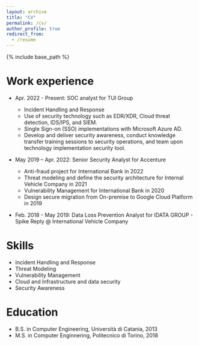 ```yaml
---
layout: archive
title: "CV"
permalink: /cv/
author_profile: true
redirect_from:
  - /resume
---
```


{% include base_path %}

Work experience
======
* Apr. 2022 - Present: SOC analyst for TUI Group
  * Incident Handling and Response
  * Use of security technology such as EDR/XDR, Cloud threat detection, IDS/IPS, and SIEM.
  * Single Sign-on (SSO) implementations with Microsoft Azure AD.
  * Develop and deliver security awareness, conduct knowledge transfer training sessions to security operations, and team upon technology implementation security tool.

* May 2019 – Apr. 2022: Senior Security Analyst for Accenture
  * Anti-fraud project for International Bank in 2022
  * Threat modeling and define the security architecture for Internal Vehicle Company in 2021
  * Vulnerability Management for International Bank in 2020
  * Design secure migration from On-premise to Google Cloud Platform in 2019

* Feb. 2018 - May 2019: Data Loss Prevention Analyst for IDATA GROUP - Spike Reply @ International Vehicle Company
  
Skills
======
* Incident Handling and Response
* Threat Modeling
* Vulnerability Management
* Cloud and Infrastructure and data security
* Security Awareness


Education
======
* B.S. in Computer Engineering, Università di Catania, 2013
* M.S. in Computer Enginnering, Politecnico di Torino, 2018
